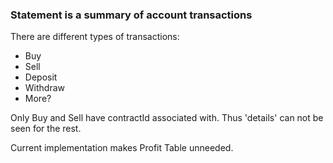 ### Statement is a summary of account transactions

There are different types of transactions:

* Buy
* Sell
* Deposit
* Withdraw
* More?

Only Buy and Sell have contractId associated with. Thus 'details' can not be seen for the rest.

Current implementation makes Profit Table unneeded.
